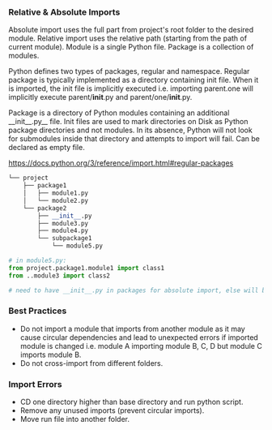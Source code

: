 ### Relative & Absolute Imports

Absolute import uses the full part from project's root folder to the desired module. Relative import uses the relative path (starting from the path of current module). Module is a single Python file. Package is a collection of modules.

Python defines two types of packages, regular and namespace. Regular package is typically implemented as a directory containing init file. When it is imported, the init file is implicitly executed i.e. importing parent.one will implicitly execute parent/**init**.py and parent/one/**init**.py.

Package is a directory of Python modules containing an additional \_\_init\_\_.py\_\_ file. Init files are used to mark directories on Disk as Python package directories and not modules. In its absence, Python will not look for submodules inside that directory and attempts to import will fail. Can be declared as empty file.

https://docs.python.org/3/reference/import.html#regular-packages

```python
└── project
    ├── package1
    │   ├── module1.py
    │   └── module2.py
    └── package2
        ├── __init__.py
        ├── module3.py
        ├── module4.py
        └── subpackage1
            └── module5.py

# in module5.py:
from project.package1.module1 import class1
from ..module3 import class2

# need to have __init__.py in packages for absolute import, else will be read as 'module' by Python
```

### Best Practices

-   Do not import a module that imports from another module as it may cause circular dependencies and lead to unexpected errors if imported module is changed i.e. module A importing module B, C, D but module C imports module B.
-   Do not cross-import from different folders.

### Import Errors

-   CD one directory higher than base directory and run python script.
-   Remove any unused imports (prevent circular imports).
-   Move run file into another folder.
